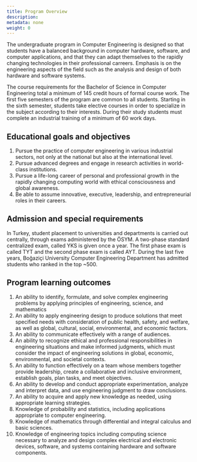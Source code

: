 ```yaml
---
title: Program Overview
description:
metadata: none
weight: 0
---
```


The undergraduate program in Computer Engineering is designed so that students
have a balanced background in computer hardware, software, and computer
applications, and that they can adapt themselves to the rapidly changing
technologies in their professional carreers. Emphasis is on the engineering
aspects of the field such as the analysis and design of both hardware and
software systems.

The course requirements for the Bachelor of Science in Computer Engineering
total a minimum of 145 credit hours of formal course work. The first five
semesters of the program are common to all students. Starting in the sixth
semester, students take elective courses in order to specialize in the subject
according to their interests. During their study students must complete an
industrial training of a minimum of 60 work days.

## Educational goals and objectives

1. Pursue the practice of computer engineering in various industrial sectors,
   not only at the national but also at the international level.
2. Pursue advanced degrees and engage in research activities in world-class
   institutions.
3. Pursue a life-long career of personal and professional growth in the rapidly
   changing computing world with ethical consciousness and global awareness.
4. Be able to assume innovative, executive, leadership, and entrepreneurial
   roles in their careers.

## Admission and special requirements

In Turkey, student placement to universities and departments is carried out
centrally, through exams administered by the ÖSYM. A two-phase standard
centralized exam, called YKS is given once a year. The first phase exam is
called TYT and the second phase exam is called AYT. During the last five years,
Boğaziçi University Computer Engineering Department has admitted students who
ranked in the top ~500.

<!-- ## Acknowledgement of previous learning

If a student has already mastered the topics of any of the following courses:
  - CMPE 150: Introduction to Computing
  - MATH 101: Calculus I
  - PHYS 121: Introduction to Mechanics and Thermodynamics
  - CHEM 105: General Chemistry
They can take waiver examination(s) to be exempt from taking that course(s).
Upon receiving a successful grade in an exemption examination, the student earns
the associated credits without having to take the associated course.
-->

## Program learning outcomes

1. An ability to identify, formulate, and solve complex engineering problems by
   applying principles of engineering, science, and mathematics
2. An ability to apply engineering design to produce solutions that meet
   specified needs with consideration of public health, safety, and welfare, as
   well as global, cultural, social, environmental, and economic factors.
3. An ability to communicate effectively with a range of audiences.
4. An ability to recognize ethical and professional responsibilities in
   engineering situations and make informed judgments, which must consider the
   impact of engineering solutions in global, economic, environmental, and
   societal contexts.
5. An ability to function effectively on a team whose members together provide
   leadership, create a collaborative and inclusive environment, establish
   goals, plan tasks, and meet objectives.
6. An ability to develop and conduct appropriate experimentation, analyze and
   interpret data, and use engineering judgment to draw conclusions.
7. An ability to acquire and apply new knowledge as needed, using appropriate
   learning strategies.
8. Knowledge of probability and statistics, including applications appropriate
   to computer engineering.
9. Knowledge of mathematics through differential and integral calculus and basic
   sciences.
10. Knowledge of engineering topics including computing science necessary to
    analyze and design complex electrical and electronic devices, software, and
    systems containing hardware and software components.
